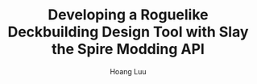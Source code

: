 ---
layout: post
title: "Developing a Roguelike Deckbuilding Design Tool with Slay the Spire Modding API"
author: "Hoang Luu"
year: "2023"
place: "Malmö University"
type: "undergrad"
thesis_url: "http://www.diva-portal.org/smash/record.jsf?pid=diva2%3A1696442&dswid=798"
thesis_img: "/images/main-profile-photo.png"
tags: SlayTheSpire Framework Design-Tool
---